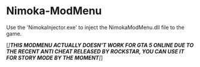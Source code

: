 # Nimoka-ModMenu

Use the 'NimokaInjector.exe' to inject the NimokaModMenu.dll file to the game.

[*]***THIS MODMENU ACTUALLY DOESN'T WORK FOR GTA 5 ONLINE DUE TO THE RECENT ANTI CHEAT RELEASED BY ROCKSTAR, YOU CAN USE IT FOR STORY MODE BY THE MOMENT***[*]
